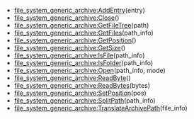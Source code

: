 - [file_system_generic_archive:AddEntry](nil)(entry)
- [file_system_generic_archive:Close](nil)()
- [file_system_generic_archive:GetFileTree](nil)(path)
- [file_system_generic_archive:GetFiles](nil)(path_info)
- [file_system_generic_archive:GetPosition](nil)()
- [file_system_generic_archive:GetSize](nil)()
- [file_system_generic_archive:IsFile](nil)(path_info)
- [file_system_generic_archive:IsFolder](nil)(path_info)
- [file_system_generic_archive:Open](nil)(path_info, mode)
- [file_system_generic_archive:ReadByte](nil)()
- [file_system_generic_archive:ReadBytes](nil)(bytes)
- [file_system_generic_archive:SetPosition](nil)(pos)
- [file_system_generic_archive:SplitPath](nil)(path_info)
- [file_system_generic_archive:TranslateArchivePath](nil)(file_info)